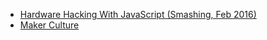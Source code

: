 - [Hardware Hacking With JavaScript (Smashing, Feb 2016)](https://www.smashingmagazine.com/2016/02/hardware-hacking-with-javascript-internet-of-things/)
- [Maker Culture](https://en.wikipedia.org/wiki/Maker_culture)
